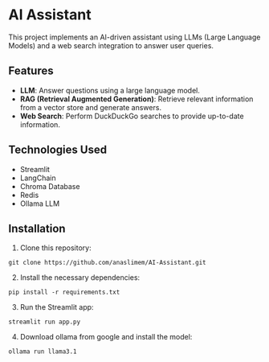 # AI Assistant

This project implements an AI-driven assistant using LLMs (Large Language Models) and a web search integration to answer user queries.

## Features
- **LLM**: Answer questions using a large language model.
- **RAG (Retrieval Augmented Generation)**: Retrieve relevant information from a vector store and generate answers.
- **Web Search**: Perform DuckDuckGo searches to provide up-to-date information.

## Technologies Used
- Streamlit
- LangChain
- Chroma Database
- Redis
- Ollama LLM

## Installation

1. Clone this repository:
```
git clone https://github.com/anaslimem/AI-Assistant.git

```

2. Install the necessary dependencies:

```
pip install -r requirements.txt

```

3. Run the Streamlit app:

```
streamlit run app.py

```
4. Download ollama from google and install the model:

```
ollama run llama3.1

```
